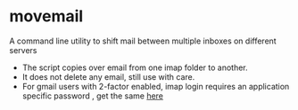 movemail
========

A command line utility to shift mail between multiple inboxes on different servers

* The script copies over email from one imap folder to another.
* It does not delete any email, still use with care.
* For gmail users with 2-factor enabled, imap login requires an application specific password , get the same [here](https://accounts.google.com/b/0/IssuedAuthSubTokens)
